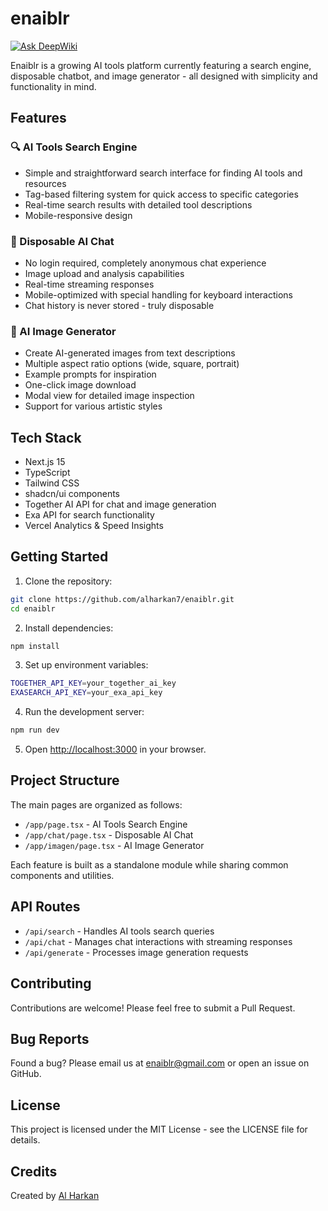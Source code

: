# enaiblr
[![Ask DeepWiki](https://deepwiki.com/badge.svg)](https://deepwiki.com/enaiblr/enaiblr-public)

Enaiblr is a growing AI tools platform currently featuring a search engine, disposable chatbot, and image generator - all designed with simplicity and functionality in mind.

## Features

### 🔍 AI Tools Search Engine
- Simple and straightforward search interface for finding AI tools and resources
- Tag-based filtering system for quick access to specific categories
- Real-time search results with detailed tool descriptions
- Mobile-responsive design

### 💬 Disposable AI Chat
- No login required, completely anonymous chat experience
- Image upload and analysis capabilities
- Real-time streaming responses
- Mobile-optimized with special handling for keyboard interactions
- Chat history is never stored - truly disposable

### 🎨 AI Image Generator
- Create AI-generated images from text descriptions
- Multiple aspect ratio options (wide, square, portrait)
- Example prompts for inspiration
- One-click image download
- Modal view for detailed image inspection
- Support for various artistic styles

## Tech Stack

- Next.js 15
- TypeScript
- Tailwind CSS
- shadcn/ui components
- Together AI API for chat and image generation
- Exa API for search functionality
- Vercel Analytics & Speed Insights

## Getting Started

1. Clone the repository:

```bash
git clone https://github.com/alharkan7/enaiblr.git
cd enaiblr
```


2. Install dependencies:

```bash
npm install
```

3. Set up environment variables:

```bash
TOGETHER_API_KEY=your_together_ai_key
EXASEARCH_API_KEY=your_exa_api_key
```

4. Run the development server:

```bash
npm run dev
```

5. Open [http://localhost:3000](http://localhost:3000) in your browser.

## Project Structure

The main pages are organized as follows:

- `/app/page.tsx` - AI Tools Search Engine
- `/app/chat/page.tsx` - Disposable AI Chat
- `/app/imagen/page.tsx` - AI Image Generator

Each feature is built as a standalone module while sharing common components and utilities.

## API Routes

- `/api/search` - Handles AI tools search queries
- `/api/chat` - Manages chat interactions with streaming responses
- `/api/generate` - Processes image generation requests

## Contributing

Contributions are welcome! Please feel free to submit a Pull Request.

## Bug Reports

Found a bug? Please email us at enaiblr@gmail.com or open an issue on GitHub.

## License

This project is licensed under the MIT License - see the LICENSE file for details.

## Credits

Created by [Al Harkan](https://github.com/alharkan7)

